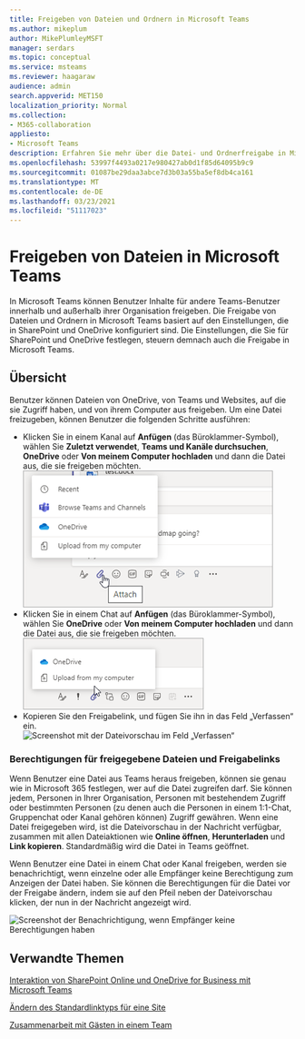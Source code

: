 ```yaml
---
title: Freigeben von Dateien und Ordnern in Microsoft Teams
ms.author: mikeplum
author: MikePlumleyMSFT
manager: serdars
ms.topic: conceptual
ms.service: msteams
ms.reviewer: haagaraw
audience: admin
search.appverid: MET150
localization_priority: Normal
ms.collection:
- M365-collaboration
appliesto:
- Microsoft Teams
description: Erfahren Sie mehr über die Datei- und Ordnerfreigabe in Microsoft Teams.
ms.openlocfilehash: 53997f4493a0217e980427ab0d1f85d64095b9c9
ms.sourcegitcommit: 01087be29daa3abce7d3b03a55ba5ef8db4ca161
ms.translationtype: MT
ms.contentlocale: de-DE
ms.lasthandoff: 03/23/2021
ms.locfileid: "51117023"
---
```

# <a name="sharing-files-in-microsoft-teams"></a>Freigeben von Dateien in Microsoft Teams

In Microsoft Teams können Benutzer Inhalte für andere Teams-Benutzer innerhalb und außerhalb ihrer Organisation freigeben. Die Freigabe von Dateien und Ordnern in Microsoft Teams basiert auf den Einstellungen, die in SharePoint und OneDrive konfiguriert sind. Die Einstellungen, die Sie für SharePoint und OneDrive festlegen, steuern demnach auch die Freigabe in Microsoft Teams.

## <a name="overview"></a>Übersicht

Benutzer können Dateien von OneDrive, von Teams und Websites, auf die sie Zugriff haben, und von ihrem Computer aus freigeben. Um eine Datei freizugeben, können Benutzer die folgenden Schritte ausführen:

- Klicken Sie in einem Kanal auf **Anfügen** (das Büroklammer-Symbol), wählen Sie **Zuletzt verwendet**, **Teams und Kanäle durchsuchen**, **OneDrive** oder **Von meinem Computer hochladen** und dann die Datei aus, die sie freigeben möchten.<br> 
    ![Screenshot der Freigabe einer Datei aus einem Kanal](media/share-files-channel.png)
- Klicken Sie in einem Chat auf **Anfügen** (das Büroklammer-Symbol), wählen Sie **OneDrive** oder **Von meinem Computer hochladen** und dann die Datei aus, die sie freigeben möchten.<br>
    ![Screenshot der Freigabe einer Datei aus einem Chat](media/share-files-chat.png)
- Kopieren Sie den Freigabelink, und fügen Sie ihn in das Feld „Verfassen“ ein.<br>
    ![Screenshot mit der Dateivorschau im Feld „Verfassen“](media/share-files-link.png)

### <a name="permissions-of-shared-files-and-sharing-links"></a>Berechtigungen für freigegebene Dateien und Freigabelinks

Wenn Benutzer eine Datei aus Teams heraus freigeben, können sie genau wie in Microsoft 365 festlegen, wer auf die Datei zugreifen darf. Sie können jedem, Personen in Ihrer Organisation, Personen mit bestehendem Zugriff oder bestimmten Personen (zu denen auch die Personen in einem 1:1-Chat, Gruppenchat oder Kanal gehören können) Zugriff gewähren.  Wenn eine Datei freigegeben wird, ist die Dateivorschau in der Nachricht verfügbar, zusammen mit allen Dateiaktionen wie **Online öffnen**, **Herunterladen** und **Link kopieren**. Standardmäßig wird die Datei in Teams geöffnet.

Wenn Benutzer eine Datei in einem Chat oder Kanal freigeben, werden sie benachrichtigt, wenn einzelne oder alle Empfänger keine Berechtigung zum Anzeigen der Datei haben. Sie können die Berechtigungen für die Datei vor der Freigabe ändern, indem sie auf den Pfeil neben der Dateivorschau klicken, der nun in der Nachricht angezeigt wird.

![Screenshot der Benachrichtigung, wenn Empfänger keine Berechtigungen haben](media/share-files-permissions.png)

## <a name="related-topics"></a>Verwandte Themen

[Interaktion von SharePoint Online und OneDrive for Business mit Microsoft Teams](sharepoint-onedrive-interact.md)

[Ändern des Standardlinktyps für eine Site](/sharepoint/change-default-sharing-link)

[Zusammenarbeit mit Gästen in einem Team](/microsoft-365/solutions/collaborate-as-team)